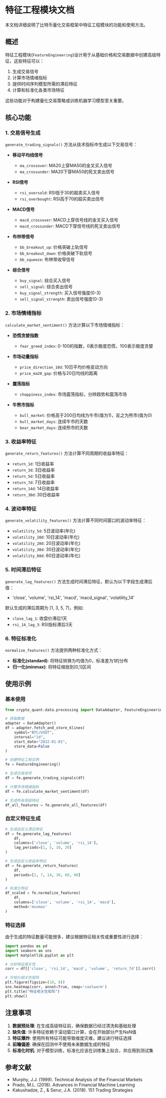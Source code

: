# 特征工程模块文档

本文档详细说明了比特币量化交易框架中特征工程模块的功能和使用方法。

## 概述

特征工程模块(`FeatureEngineering`)设计用于从基础价格和交易数据中创建高级特征，这些特征可以：

1. 生成交易信号
2. 计算市场情绪指标
3. 提供时间序列模型所需的滞后特征
4. 计算和标准化各类市场特征

这些功能对于构建量化交易策略或训练机器学习模型至关重要。

## 核心功能

### 1. 交易信号生成

`generate_trading_signals()` 方法从技术指标中生成以下交易信号：

- **移动平均线信号**
  - `ma_crossover`: MA20上穿MA50的金叉买入信号
  - `ma_crossunder`: MA20下穿MA50的死叉卖出信号

- **RSI信号**
  - `rsi_oversold`: RSI低于30的超卖买入信号
  - `rsi_overbought`: RSI高于70的超买卖出信号

- **MACD信号**
  - `macd_crossover`: MACD上穿信号线的金叉买入信号
  - `macd_crossunder`: MACD下穿信号线的死叉卖出信号

- **布林带信号**
  - `bb_breakout_up`: 价格突破上轨信号
  - `bb_breakout_down`: 价格突破下轨信号
  - `bb_squeeze`: 布林带收窄信号

- **综合信号**
  - `buy_signal`: 综合买入信号
  - `sell_signal`: 综合卖出信号
  - `buy_signal_strength`: 买入信号强度(0-3)
  - `sell_signal_strength`: 卖出信号强度(0-3)

### 2. 市场情绪指标

`calculate_market_sentiment()` 方法计算以下市场情绪指标：

- **恐慌贪婪指数**
  - `fear_greed_index`: 0-100的指数，0表示极度恐慌，100表示极度贪婪

- **市场动量指标**
  - `price_direction_10d`: 10日平均价格变动方向
  - `price_ma20_gap`: 价格与20日均线的距离

- **震荡指标**
  - `choppiness_index`: 市场震荡指标，分辨趋势和震荡市场

- **牛熊市指标**
  - `bull_market`: 价格高于200日均线为牛市(值为1)，反之为熊市(值为0)
  - `bull_market_days`: 连续牛市的天数
  - `bear_market_days`: 连续熊市的天数

### 3. 收益率特征

`generate_return_features()` 方法计算不同周期的收益率特征：

- `return_1d`: 1日收益率
- `return_3d`: 3日收益率
- `return_5d`: 5日收益率
- `return_7d`: 7日收益率
- `return_14d`: 14日收益率
- `return_30d`: 30日收益率

### 4. 波动率特征

`generate_volatility_features()` 方法计算不同时间窗口的波动率特征：

- `volatility_5d`: 5日波动率(年化)
- `volatility_10d`: 10日波动率(年化)
- `volatility_20d`: 20日波动率(年化)
- `volatility_30d`: 30日波动率(年化)
- `volatility_60d`: 60日波动率(年化)

### 5. 时间滞后特征

`generate_lag_features()` 方法生成时间滞后特征，默认为以下字段生成滞后值：

- 'close', 'volume', 'rsi_14', 'macd', 'macd_signal', 'volatility_14'

默认生成的滞后周期为 [1, 3, 5, 7]，例如:
- `close_lag_1`: 收盘价滞后1天
- `rsi_14_lag_3`: RSI指标滞后3天

### 6. 特征标准化

`normalize_features()` 方法提供两种标准化方式：

- **标准化(standard)**: 将特征转换为均值为0，标准差为1的分布
- **归一化(minmax)**: 将特征缩放到[0,1]区间

## 使用示例

### 基本使用

```python
from crypto_quant.data.processing import DataAdapter, FeatureEngineering

# 获取数据
adapter = DataAdapter()
df = adapter.fetch_and_store_klines(
    symbol="BTC/USDT",
    interval="1d",
    start_date="2022-01-01",
    store_data=False
)

# 创建特征工程实例
fe = FeatureEngineering()

# 生成交易信号
df = fe.generate_trading_signals(df)

# 计算市场情绪指标
df = fe.calculate_market_sentiment(df)

# 生成所有高级特征
df_all_features = fe.generate_all_features(df)
```

### 自定义特征生成

```python
# 生成自定义滞后特征
df = fe.generate_lag_features(
    df, 
    columns=['close', 'volume', 'rsi_14'], 
    lag_periods=[1, 5, 10, 20]
)

# 生成自定义收益率特征
df = fe.generate_return_features(
    df,
    periods=[1, 7, 14, 30, 60, 90]
)

# 标准化特征
df_scaled = fe.normalize_features(
    df,
    columns=['close', 'volume', 'rsi_14', 'macd'],
    method='minmax'
)
```

### 特征选择

由于生成的特征数量可能很多，建议根据特征相关性或重要性进行选择：

```python
import pandas as pd
import seaborn as sns
import matplotlib.pyplot as plt

# 分析特征相关性
corr = df[['close', 'rsi_14', 'macd', 'volume', 'return_7d']].corr()

# 可视化相关性矩阵
plt.figure(figsize=(10, 8))
sns.heatmap(corr, annot=True, cmap='coolwarm')
plt.title("特征相关性矩阵")
plt.show()
```

## 注意事项

1. **数据预处理**: 在生成高级特征前，确保数据已经过清洗和基础处理
2. **缺失值**: 许多特征依赖于滚动窗口计算，会在开始部分产生NaN值
3. **特征爆炸**: 使用所有特征可能导致维度灾难，建议进行特征选择
4. **前瞻偏差**: 确保在回测中不使用未来数据生成的特征
5. **标准化时机**: 对于模型训练，标准化应该在训练集上拟合，并应用到测试集

## 参考文献

- Murphy, J.J. (1999). Technical Analysis of the Financial Markets
- Prado, M.L. (2018). Advances in Financial Machine Learning
- Kakushadze, Z., & Serur, J.A. (2018). 151 Trading Strategies 